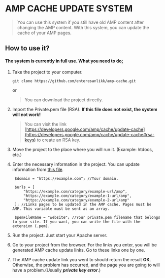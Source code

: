 # AMP CACHE UPDATE SYSTEM
> You can use this system if you still have old AMP content after changing the AMP content. With this system, you can update the cache of your AMP pages.

## How to use it?

#### The system is currently in full use. What you need to do;

1. Take the project to your computer.

    `git clone https://github.com/enteresanlikk/amp-cache.git`

    or

    > You can download the project directly.

2. Import the Private.pem file (RSA). **If this file does not exist, the system will not work!**
    > You can visit the link [https://developers.google.com/amp/cache/update-cache](https://developers.google.com/amp/cache/update-cache#rsa-keys) to create an RSA key.

3. Move the project to the place where you will run it. (Example: htdocs, etc.)
4. Enter the necessary information in the project. You can update information from [this file](index.php).

        $domain = "https://example.com"; //Your domain.

        $urls = [
            "https://example.com/category/example-url/amp",
            "https://example.com/category/example-1-url/amp",
            "https://example.com/category/example-2-url/amp"
        ]; //Links pages to be updated in the AMP cache. Pages must be AMP. This variable must be sent as an array.

        $pemFileName = "website"; //Your private.pem filename that belongs to your site. If you want, you can write the file with the extension (.pem).
        
5. Run the project. Just start your Apache server.
6. Go to your project from the browser. For the links you enter, you will be generated AMP cache update links. Go to these links one by one.
7. The AMP cache update link you went to should return the result **OK**. Otherwise, the problem has occurred, and the page you are going to will have a problem.(Usually ***private key error***.)